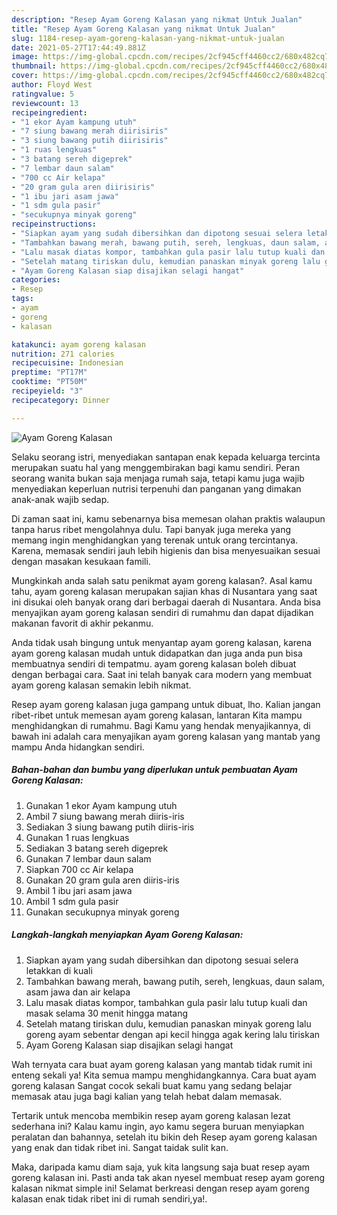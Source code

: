 ```yaml
---
description: "Resep Ayam Goreng Kalasan yang nikmat Untuk Jualan"
title: "Resep Ayam Goreng Kalasan yang nikmat Untuk Jualan"
slug: 1184-resep-ayam-goreng-kalasan-yang-nikmat-untuk-jualan
date: 2021-05-27T17:44:49.881Z
image: https://img-global.cpcdn.com/recipes/2cf945cff4460cc2/680x482cq70/ayam-goreng-kalasan-foto-resep-utama.jpg
thumbnail: https://img-global.cpcdn.com/recipes/2cf945cff4460cc2/680x482cq70/ayam-goreng-kalasan-foto-resep-utama.jpg
cover: https://img-global.cpcdn.com/recipes/2cf945cff4460cc2/680x482cq70/ayam-goreng-kalasan-foto-resep-utama.jpg
author: Floyd West
ratingvalue: 5
reviewcount: 13
recipeingredient:
- "1 ekor Ayam kampung utuh"
- "7 siung bawang merah diirisiris"
- "3 siung bawang putih diirisiris"
- "1 ruas lengkuas"
- "3 batang sereh digeprek"
- "7 lembar daun salam"
- "700 cc Air kelapa"
- "20 gram gula aren diirisiris"
- "1 ibu jari asam jawa"
- "1 sdm gula pasir"
- "secukupnya minyak goreng"
recipeinstructions:
- "Siapkan ayam yang sudah dibersihkan dan dipotong sesuai selera letakkan di kuali"
- "Tambahkan bawang merah, bawang putih, sereh, lengkuas, daun salam, asam jawa dan air kelapa"
- "Lalu masak diatas kompor, tambahkan gula pasir lalu tutup kuali dan masak selama 30 menit hingga matang"
- "Setelah matang tiriskan dulu, kemudian panaskan minyak goreng lalu goreng ayam sebentar dengan api kecil hingga agak kering lalu tiriskan"
- "Ayam Goreng Kalasan siap disajikan selagi hangat"
categories:
- Resep
tags:
- ayam
- goreng
- kalasan

katakunci: ayam goreng kalasan 
nutrition: 271 calories
recipecuisine: Indonesian
preptime: "PT17M"
cooktime: "PT50M"
recipeyield: "3"
recipecategory: Dinner

---
```



![Ayam Goreng Kalasan](https://img-global.cpcdn.com/recipes/2cf945cff4460cc2/680x482cq70/ayam-goreng-kalasan-foto-resep-utama.jpg)

Selaku seorang istri, menyediakan santapan enak kepada keluarga tercinta merupakan suatu hal yang menggembirakan bagi kamu sendiri. Peran seorang  wanita bukan saja menjaga rumah saja, tetapi kamu juga wajib menyediakan keperluan nutrisi terpenuhi dan panganan yang dimakan anak-anak wajib sedap.

Di zaman  saat ini, kamu sebenarnya bisa memesan olahan praktis walaupun tanpa harus ribet mengolahnya dulu. Tapi banyak juga mereka yang memang ingin menghidangkan yang terenak untuk orang tercintanya. Karena, memasak sendiri jauh lebih higienis dan bisa menyesuaikan sesuai dengan masakan kesukaan famili. 



Mungkinkah anda salah satu penikmat ayam goreng kalasan?. Asal kamu tahu, ayam goreng kalasan merupakan sajian khas di Nusantara yang saat ini disukai oleh banyak orang dari berbagai daerah di Nusantara. Anda bisa menyajikan ayam goreng kalasan sendiri di rumahmu dan dapat dijadikan makanan favorit di akhir pekanmu.

Anda tidak usah bingung untuk menyantap ayam goreng kalasan, karena ayam goreng kalasan mudah untuk didapatkan dan juga anda pun bisa membuatnya sendiri di tempatmu. ayam goreng kalasan boleh dibuat dengan berbagai cara. Saat ini telah banyak cara modern yang membuat ayam goreng kalasan semakin lebih nikmat.

Resep ayam goreng kalasan juga gampang untuk dibuat, lho. Kalian jangan ribet-ribet untuk memesan ayam goreng kalasan, lantaran Kita mampu menghidangkan di rumahmu. Bagi Kamu yang hendak menyajikannya, di bawah ini adalah cara menyajikan ayam goreng kalasan yang mantab yang mampu Anda hidangkan sendiri.

<!--inarticleads1-->

##### Bahan-bahan dan bumbu yang diperlukan untuk pembuatan Ayam Goreng Kalasan:

1. Gunakan 1 ekor Ayam kampung utuh
1. Ambil 7 siung bawang merah diiris-iris
1. Sediakan 3 siung bawang putih diiris-iris
1. Gunakan 1 ruas lengkuas
1. Sediakan 3 batang sereh digeprek
1. Gunakan 7 lembar daun salam
1. Siapkan 700 cc Air kelapa
1. Gunakan 20 gram gula aren diiris-iris
1. Ambil 1 ibu jari asam jawa
1. Ambil 1 sdm gula pasir
1. Gunakan secukupnya minyak goreng




<!--inarticleads2-->

##### Langkah-langkah menyiapkan Ayam Goreng Kalasan:

1. Siapkan ayam yang sudah dibersihkan dan dipotong sesuai selera letakkan di kuali
1. Tambahkan bawang merah, bawang putih, sereh, lengkuas, daun salam, asam jawa dan air kelapa
1. Lalu masak diatas kompor, tambahkan gula pasir lalu tutup kuali dan masak selama 30 menit hingga matang
1. Setelah matang tiriskan dulu, kemudian panaskan minyak goreng lalu goreng ayam sebentar dengan api kecil hingga agak kering lalu tiriskan
1. Ayam Goreng Kalasan siap disajikan selagi hangat




Wah ternyata cara buat ayam goreng kalasan yang mantab tidak rumit ini enteng sekali ya! Kita semua mampu menghidangkannya. Cara buat ayam goreng kalasan Sangat cocok sekali buat kamu yang sedang belajar memasak atau juga bagi kalian yang telah hebat dalam memasak.

Tertarik untuk mencoba membikin resep ayam goreng kalasan lezat sederhana ini? Kalau kamu ingin, ayo kamu segera buruan menyiapkan peralatan dan bahannya, setelah itu bikin deh Resep ayam goreng kalasan yang enak dan tidak ribet ini. Sangat taidak sulit kan. 

Maka, daripada kamu diam saja, yuk kita langsung saja buat resep ayam goreng kalasan ini. Pasti anda tak akan nyesel membuat resep ayam goreng kalasan nikmat simple ini! Selamat berkreasi dengan resep ayam goreng kalasan enak tidak ribet ini di rumah sendiri,ya!.

